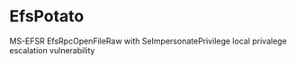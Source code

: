 # EfsPotato
MS-EFSR EfsRpcOpenFileRaw with SeImpersonatePrivilege local privalege escalation vulnerability
